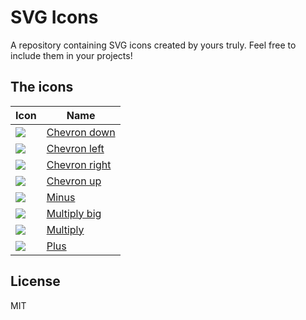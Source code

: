 # SVG Icons

A repository containing SVG icons created by yours truly. Feel free to include
them in your projects!

## The icons
| Icon | Name |
| ---- | ---- |
| ![](https://rawgit.com/stephan281094/svg-icons/master/icons/chevron-down.svg) | [Chevron down](icons/chevron-down.svg) |
| ![](https://rawgit.com/stephan281094/svg-icons/master/icons/chevron-left.svg) | [Chevron left](icons/chevron-left.svg) |
| ![](https://rawgit.com/stephan281094/svg-icons/master/icons/chevron-right.svg) | [Chevron right](icons/chevron-right.svg) |
| ![](https://rawgit.com/stephan281094/svg-icons/master/icons/chevron-up.svg) | [Chevron up](icons/chevron-up.svg) |
| ![](https://rawgit.com/stephan281094/svg-icons/master/icons/minus.svg) | [Minus](icons/minus.svg) |
| ![](https://rawgit.com/stephan281094/svg-icons/master/icons/multiply-big.svg) | [Multiply big](icons/multiply-big.svg) |
| ![](https://rawgit.com/stephan281094/svg-icons/master/icons/multiply.svg) | [Multiply](icons/multiply.svg) |
| ![](https://rawgit.com/stephan281094/svg-icons/master/icons/plus.svg) | [Plus](icons/plus.svg) |

## License
MIT
